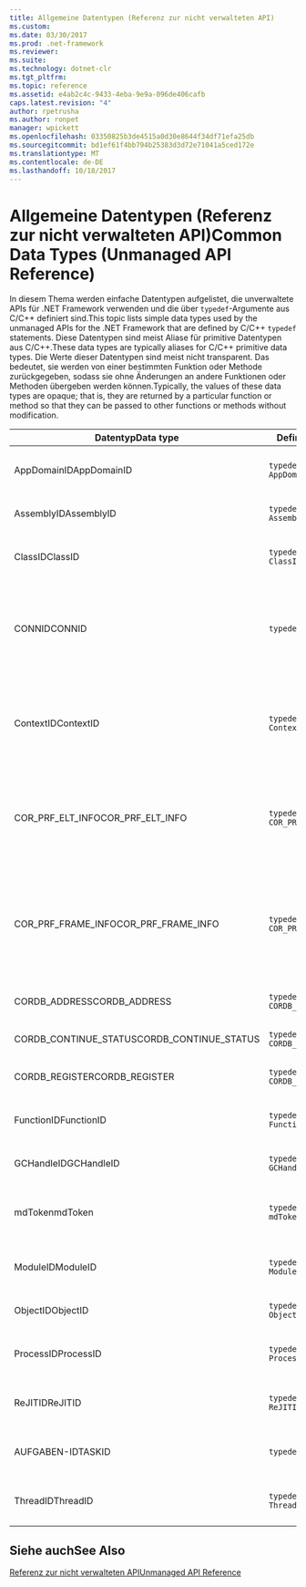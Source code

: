 ```yaml
---
title: Allgemeine Datentypen (Referenz zur nicht verwalteten API)
ms.custom: 
ms.date: 03/30/2017
ms.prod: .net-framework
ms.reviewer: 
ms.suite: 
ms.technology: dotnet-clr
ms.tgt_pltfrm: 
ms.topic: reference
ms.assetid: e4ab2c4c-9433-4eba-9e9a-096de406cafb
caps.latest.revision: "4"
author: rpetrusha
ms.author: ronpet
manager: wpickett
ms.openlocfilehash: 03350825b3de4515a0d30e8644f34df71efa25db
ms.sourcegitcommit: bd1ef61f4bb794b25383d3d72e71041a5ced172e
ms.translationtype: MT
ms.contentlocale: de-DE
ms.lasthandoff: 10/18/2017
---
```

# <a name="common-data-types-unmanaged-api-reference"></a><span data-ttu-id="142e3-102">Allgemeine Datentypen (Referenz zur nicht verwalteten API)</span><span class="sxs-lookup"><span data-stu-id="142e3-102">Common Data Types (Unmanaged API Reference)</span></span>
<span data-ttu-id="142e3-103">In diesem Thema werden einfache Datentypen aufgelistet, die unverwaltete APIs für .NET Framework verwenden und die über `typedef`-Argumente aus C/C++ definiert sind.</span><span class="sxs-lookup"><span data-stu-id="142e3-103">This topic lists simple data types used by the unmanaged APIs for the .NET Framework that are defined by C/C++ `typedef` statements.</span></span> <span data-ttu-id="142e3-104">Diese Datentypen sind meist Aliase für primitive Datentypen aus C/C++.</span><span class="sxs-lookup"><span data-stu-id="142e3-104">These data types are typically aliases for C/C++ primitive data types.</span></span> <span data-ttu-id="142e3-105">Die Werte dieser Datentypen sind meist nicht transparent. Das bedeutet, sie werden von einer bestimmten Funktion oder Methode zurückgegeben, sodass sie ohne Änderungen an andere Funktionen oder Methoden übergeben werden können.</span><span class="sxs-lookup"><span data-stu-id="142e3-105">Typically, the values of these data types are opaque; that is, they are returned by a particular function or method so that they can be passed to other functions or methods without modification.</span></span>  
  
|<span data-ttu-id="142e3-106">Datentyp</span><span class="sxs-lookup"><span data-stu-id="142e3-106">Data type</span></span>|<span data-ttu-id="142e3-107">Definition</span><span class="sxs-lookup"><span data-stu-id="142e3-107">Definition</span></span>|<span data-ttu-id="142e3-108">Definiert in</span><span class="sxs-lookup"><span data-stu-id="142e3-108">Defined in</span></span>|<span data-ttu-id="142e3-109">Beschreibung</span><span class="sxs-lookup"><span data-stu-id="142e3-109">Description</span></span>|  
|---------------|----------------|----------------|-----------------|  
|<span data-ttu-id="142e3-110">AppDomainID</span><span class="sxs-lookup"><span data-stu-id="142e3-110">AppDomainID</span></span>|`typedef UINT_PTR AppDomainID;`|<span data-ttu-id="142e3-111">corprof.h</span><span class="sxs-lookup"><span data-stu-id="142e3-111">corprof.h</span></span>|<span data-ttu-id="142e3-112">Der Bezeichner einer Anwendungsdomäne.</span><span class="sxs-lookup"><span data-stu-id="142e3-112">The identifier of an application domain.</span></span>|  
|<span data-ttu-id="142e3-113">AssemblyID</span><span class="sxs-lookup"><span data-stu-id="142e3-113">AssemblyID</span></span>|`typedef UINT_PTR AssemblyID;`|<span data-ttu-id="142e3-114">corprof.h</span><span class="sxs-lookup"><span data-stu-id="142e3-114">corprof.h</span></span>|<span data-ttu-id="142e3-115">Der Bezeichner einer Assembly.</span><span class="sxs-lookup"><span data-stu-id="142e3-115">The identifier of an assembly.</span></span>|  
|<span data-ttu-id="142e3-116">ClassID</span><span class="sxs-lookup"><span data-stu-id="142e3-116">ClassID</span></span>|`typedef UINT_PTR ClassID;`|<span data-ttu-id="142e3-117">corprof.h</span><span class="sxs-lookup"><span data-stu-id="142e3-117">corprof.h</span></span>|<span data-ttu-id="142e3-118">Der Bezeichner einer verwalteten Klasse.</span><span class="sxs-lookup"><span data-stu-id="142e3-118">The identifier of a managed class.</span></span>|  
|<span data-ttu-id="142e3-119">CONNID</span><span class="sxs-lookup"><span data-stu-id="142e3-119">CONNID</span></span>|`typedef DWORD CONNID;`|<span data-ttu-id="142e3-120">cordebug.h, mscoree.h</span><span class="sxs-lookup"><span data-stu-id="142e3-120">cordebug.h, mscoree.h</span></span>|<span data-ttu-id="142e3-121">Die Verbindungs-ID eines Threads ist mit einer Instanz von Microsoft SQL Server verbunden.</span><span class="sxs-lookup"><span data-stu-id="142e3-121">The connection identifier for a thread that is connected to an instance of Microsoft SQL Server.</span></span>|  
|<span data-ttu-id="142e3-122">ContextID</span><span class="sxs-lookup"><span data-stu-id="142e3-122">ContextID</span></span>|`typedef UINT_PTR ContextID;`|<span data-ttu-id="142e3-123">corprof.h</span><span class="sxs-lookup"><span data-stu-id="142e3-123">corprof.h</span></span>|<span data-ttu-id="142e3-124">Der Bezeichner des Kontexts, der mit einem bestimmten verwalteten Thread verknüpft ist.</span><span class="sxs-lookup"><span data-stu-id="142e3-124">The identifier of the context associated with a particular managed thread.</span></span>|  
|<span data-ttu-id="142e3-125">COR_PRF_ELT_INFO</span><span class="sxs-lookup"><span data-stu-id="142e3-125">COR_PRF_ELT_INFO</span></span>|`typedef UINT_PTR COR_PRF_ELT_INFO;`|<span data-ttu-id="142e3-126">corprof.h</span><span class="sxs-lookup"><span data-stu-id="142e3-126">corprof.h</span></span>|<span data-ttu-id="142e3-127">Ein nicht transparenter Handle, der Informationen über einen bestimmten Stapelrahmen repräsentiert.</span><span class="sxs-lookup"><span data-stu-id="142e3-127">An opaque handle that represents information about a particular stack frame.</span></span>|  
|<span data-ttu-id="142e3-128">COR_PRF_FRAME_INFO</span><span class="sxs-lookup"><span data-stu-id="142e3-128">COR_PRF_FRAME_INFO</span></span>|`typedef UINT_PTR COR_PRF_FRAME_INFO;`|<span data-ttu-id="142e3-129">corprof.h</span><span class="sxs-lookup"><span data-stu-id="142e3-129">corprof.h</span></span>|<span data-ttu-id="142e3-130">Ein nicht transparenter Handle, der auf einen Stapelrahmen zeigt.</span><span class="sxs-lookup"><span data-stu-id="142e3-130">An opaque handle that points to a stack frame.</span></span> <span data-ttu-id="142e3-131">Er ist nur gültig während des Rückrufs, an den er übergeben wird.</span><span class="sxs-lookup"><span data-stu-id="142e3-131">It is valid only during the callback to which it is passed.</span></span>|  
|<span data-ttu-id="142e3-132">CORDB_ADDRESS</span><span class="sxs-lookup"><span data-stu-id="142e3-132">CORDB_ADDRESS</span></span>|`typedef ULONG64 CORDB_ADDRESS;`|<span data-ttu-id="142e3-133">cordebug.h</span><span class="sxs-lookup"><span data-stu-id="142e3-133">cordebug.h</span></span>|<span data-ttu-id="142e3-134">Eine Adresse im Speicher.</span><span class="sxs-lookup"><span data-stu-id="142e3-134">An address in memory.</span></span>|  
|<span data-ttu-id="142e3-135">CORDB_CONTINUE_STATUS</span><span class="sxs-lookup"><span data-stu-id="142e3-135">CORDB_CONTINUE_STATUS</span></span>|`typedef DWORD CORDB_CONTINUE_STATUS;`|<span data-ttu-id="142e3-136">cordebug.h</span><span class="sxs-lookup"><span data-stu-id="142e3-136">cordebug.h</span></span>|<span data-ttu-id="142e3-137">Der Status der Fortsetzung.</span><span class="sxs-lookup"><span data-stu-id="142e3-137">The continuation status.</span></span>|  
|<span data-ttu-id="142e3-138">CORDB_REGISTER</span><span class="sxs-lookup"><span data-stu-id="142e3-138">CORDB_REGISTER</span></span>|`typedef ULONG64 CORDB_REGISTER;`|<span data-ttu-id="142e3-139">cordebug.h</span><span class="sxs-lookup"><span data-stu-id="142e3-139">cordebug.h</span></span>|<span data-ttu-id="142e3-140">Der Wert eines CPU-Registers.</span><span class="sxs-lookup"><span data-stu-id="142e3-140">The value of a CPU register.</span></span>|  
|<span data-ttu-id="142e3-141">FunctionID</span><span class="sxs-lookup"><span data-stu-id="142e3-141">FunctionID</span></span>|`typedef UINT_PTR FunctionID;`|<span data-ttu-id="142e3-142">corprof.h</span><span class="sxs-lookup"><span data-stu-id="142e3-142">corprof.h</span></span>|<span data-ttu-id="142e3-143">Der Bezeichner einer Funktion oder Methode.</span><span class="sxs-lookup"><span data-stu-id="142e3-143">The identifier of a function or method.</span></span>|  
|<span data-ttu-id="142e3-144">GCHandleID</span><span class="sxs-lookup"><span data-stu-id="142e3-144">GCHandleID</span></span>|`typedef UINT_PTR GCHandleID;`|<span data-ttu-id="142e3-145">corprof.h</span><span class="sxs-lookup"><span data-stu-id="142e3-145">corprof.h</span></span>|<span data-ttu-id="142e3-146">Ein Garbage Collection-Handle.</span><span class="sxs-lookup"><span data-stu-id="142e3-146">A garbage collection handle.</span></span>|  
|<span data-ttu-id="142e3-147">mdToken</span><span class="sxs-lookup"><span data-stu-id="142e3-147">mdToken</span></span>|`typedef UINT32 mdToken;`|<span data-ttu-id="142e3-148">corprof.h</span><span class="sxs-lookup"><span data-stu-id="142e3-148">corprof.h</span></span>|<span data-ttu-id="142e3-149">Ein Metadatentoken (eine Zeile in einer Metadatentabelle).</span><span class="sxs-lookup"><span data-stu-id="142e3-149">A   metadata token (a row in a metadata table).</span></span>|  
|<span data-ttu-id="142e3-150">ModuleID</span><span class="sxs-lookup"><span data-stu-id="142e3-150">ModuleID</span></span>|`typedef UINT_PTR ModuleID;`|<span data-ttu-id="142e3-151">corprof.h</span><span class="sxs-lookup"><span data-stu-id="142e3-151">corprof.h</span></span>|<span data-ttu-id="142e3-152">Der Bezeichner eines Assemblymoduls.</span><span class="sxs-lookup"><span data-stu-id="142e3-152">The identifier of an assembly module.</span></span>|  
|<span data-ttu-id="142e3-153">ObjectID</span><span class="sxs-lookup"><span data-stu-id="142e3-153">ObjectID</span></span>|`typedef UINT_PTR ObjectID;`|<span data-ttu-id="142e3-154">corprof.h</span><span class="sxs-lookup"><span data-stu-id="142e3-154">corprof.h</span></span>|<span data-ttu-id="142e3-155">Der Bezeichner eines Objekts.</span><span class="sxs-lookup"><span data-stu-id="142e3-155">The identifier of an object.</span></span>|  
|<span data-ttu-id="142e3-156">ProcessID</span><span class="sxs-lookup"><span data-stu-id="142e3-156">ProcessID</span></span>|`typedef UINT_PTR ProcessID;`|<span data-ttu-id="142e3-157">corprof.h</span><span class="sxs-lookup"><span data-stu-id="142e3-157">corprof.h</span></span>|<span data-ttu-id="142e3-158">Der Bezeichner eines verwalteten Prozesses.</span><span class="sxs-lookup"><span data-stu-id="142e3-158">The identifier of a managed process.</span></span>|  
|<span data-ttu-id="142e3-159">ReJITID</span><span class="sxs-lookup"><span data-stu-id="142e3-159">ReJITID</span></span>|`typedef UINT_PTR ReJITID;`|<span data-ttu-id="142e3-160">corprof.h</span><span class="sxs-lookup"><span data-stu-id="142e3-160">corprof.h</span></span>|<span data-ttu-id="142e3-161">Der Bezeichner einer mit JIT kompilierten Funktion.</span><span class="sxs-lookup"><span data-stu-id="142e3-161">The identifier of a jitted function.</span></span>|  
|<span data-ttu-id="142e3-162">AUFGABEN-ID</span><span class="sxs-lookup"><span data-stu-id="142e3-162">TASKID</span></span>|`typedef UINT64 TASKID;`|<span data-ttu-id="142e3-163">cordebug.h, mscoree.h</span><span class="sxs-lookup"><span data-stu-id="142e3-163">cordebug.h, mscoree.h</span></span>|<span data-ttu-id="142e3-164">Der Bezeichner des ein [ICLRTask](../../../docs/framework/unmanaged-api/hosting/iclrtask-interface.md) Instanz.</span><span class="sxs-lookup"><span data-stu-id="142e3-164">The identifier of an [ICLRTask](../../../docs/framework/unmanaged-api/hosting/iclrtask-interface.md) instance.</span></span>|  
|<span data-ttu-id="142e3-165">ThreadID</span><span class="sxs-lookup"><span data-stu-id="142e3-165">ThreadID</span></span>|`typedef UINT_PTR ThreadID;`|<span data-ttu-id="142e3-166">corprof.h</span><span class="sxs-lookup"><span data-stu-id="142e3-166">corprof.h</span></span>|<span data-ttu-id="142e3-167">Der Bezeichner eines verwalteten Threads.</span><span class="sxs-lookup"><span data-stu-id="142e3-167">The identifier of a managed thread.</span></span>|  
  
## <a name="see-also"></a><span data-ttu-id="142e3-168">Siehe auch</span><span class="sxs-lookup"><span data-stu-id="142e3-168">See Also</span></span>  
 [<span data-ttu-id="142e3-169">Referenz zur nicht verwalteten API</span><span class="sxs-lookup"><span data-stu-id="142e3-169">Unmanaged API Reference</span></span>](../../../docs/framework/unmanaged-api/index.md)
